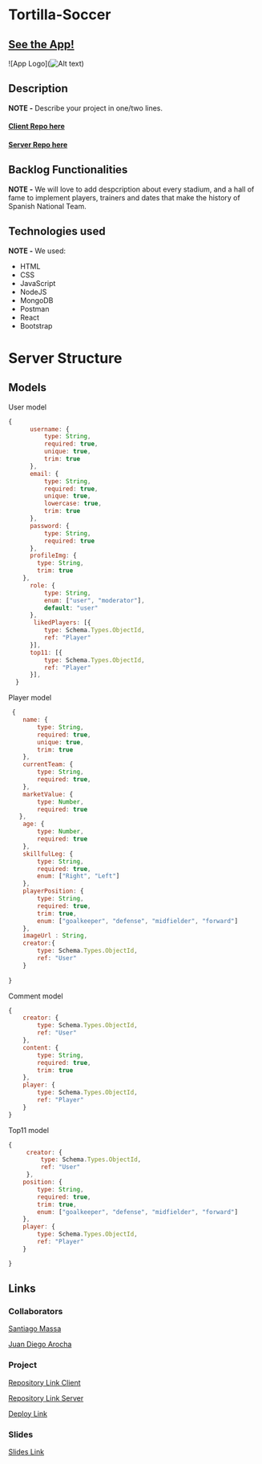 # Tortilla-Soccer

## [See the App!](https://tortilla-soccer.netlify.app/)

![App Logo](![Alt text](public/images/tortilla_futbol.png))

## Description

**NOTE -** Describe your project in one/two lines.
#### [Client Repo here](https://github.com/SJMscript/Tortilla-Soccer-Project-client)
#### [Server Repo here](https://github.com/SJMscript/Tortilla-Soccer-Server)

## Backlog Functionalities

**NOTE -** We will love to add despcription about every stadium, and a hall of fame to implement players, trainers and dates that make the history of Spanish National Team.


## Technologies used

**NOTE -** 
We used:
- HTML
- CSS
- JavaScript
- NodeJS
- MongoDB
- Postman 
- React
- Bootstrap

# Server Structure

## Models

User model

```javascript
{
      username: {
          type: String,
          required: true,
          unique: true,
          trim: true
      },
      email: {
          type: String,
          required: true,
          unique: true,
          lowercase: true,
          trim: true
      },
      password: {
          type: String,
          required: true
      },
      profileImg: {
        type: String,
        trim: true
    },
      role: {
          type: String,
          enum: ["user", "moderator"],
          default: "user"
      },
       likedPlayers: [{
          type: Schema.Types.ObjectId,
          ref: "Player"
      }],
      top11: [{
          type: Schema.Types.ObjectId,
          ref: "Player"
      }], 
  }
```

Player model

```javascript
 {
    name: {
        type: String,
        required: true,
        unique: true,
        trim: true
    },
    currentTeam: {
        type: String,
        required: true,
    },
    marketValue: {
        type: Number,
        required: true
   },
    age: {
        type: Number,
        required: true
    },
    skillfulLeg: {
        type: String,
        required: true,
        enum: ["Right", "Left"]
    },
    playerPosition: {
        type: String,
        required: true,
        trim: true,
        enum: ["goalkeeper", "defense", "midfielder", "forward"]
    },
    imageUrl : String,
    creator:{
        type: Schema.Types.ObjectId,
        ref: "User"     
    }
    
}
```

Comment model
```javascript
{
    creator: {
        type: Schema.Types.ObjectId,
        ref: "User"
    },
    content: {
        type: String,
        required: true,
        trim: true
    },
    player: {
        type: Schema.Types.ObjectId,
        ref: "Player"
    }
}
```

Top11 model
```javascript
{
     creator: {
         type: Schema.Types.ObjectId,
         ref: "User"
     },
    position: {
        type: String,
        required: true,
        trim: true,
        enum: ["goalkeeper", "defense", "midfielder", "forward"]
    },
    player: {
        type: Schema.Types.ObjectId,
        ref: "Player"
    }

}
```


## Links

### Collaborators

[Santiago Massa](https://github.com/SJMscript)

[Juan Diego Arocha](https://github.com/JuanDiegoArocha)

### Project

[Repository Link Client](https://github.com/SJMscript/Tortilla-Soccer-Project-client)

[Repository Link Server](https://github.com/SJMscript/Tortilla-Soccer-Server)

[Deploy Link](https://tortilla-soccer.netlify.app/)


### Slides

[Slides Link](https://docs.google.com/presentation/d/1JyQ5s2Aq2CpEKuORWS3brOVPycDllR7sjWEUGWsM8Bo/edit?usp=sharing)